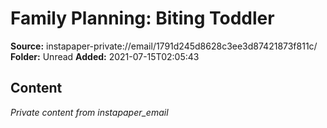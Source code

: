 # Family Planning: Biting Toddler

**Source:** instapaper-private://email/1791d245d8628c3ee3d87421873f811c/
**Folder:** Unread
**Added:** 2021-07-15T02:05:43




## Content
*Private content from instapaper_email*
